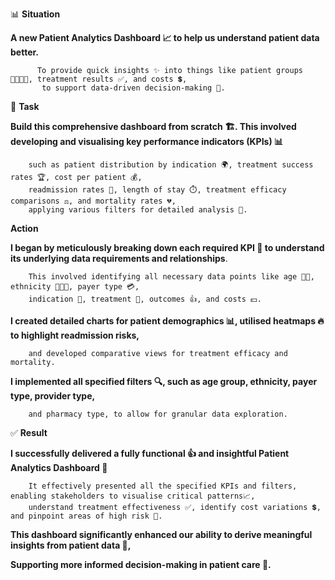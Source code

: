 
📊 **Situation** 

**A new Patient Analytics Dashboard 📈 to help us understand patient data better.**       
                
          To provide quick insights ✨ into things like patient groups 👨‍👩‍👧‍👦, treatment results ✅, and costs 💲, 
           to support data-driven decision-making 🧠.

🎯 **Task**

**Build this comprehensive dashboard from scratch 🏗️. This involved developing and visualising key performance indicators (KPIs) 📊**

        such as patient distribution by indication 🌍, treatment success rates 🏆, cost per patient 💰, 
        readmission rates 🔄, length of stay ⏱️, treatment efficacy comparisons ⚖️, and mortality rates 💔,         
        applying various filters for detailed analysis 🔬.

**Action**

**I began by meticulously breaking down each required KPI 🧩 to understand its underlying data requirements and relationships**. 
        
        This involved identifying all necessary data points like age 👵👴, ethnicity 🧑‍🤝‍🧑, payer type 💳, 
        indication 🤒, treatment 💊, outcomes 👍, and costs 💵. 

**I created detailed charts for patient demographics 📊, utilised heatmaps 🔥 to highlight readmission risks,** 
        
        and developed comparative views for treatment efficacy and mortality. 

**I implemented all specified filters 🔍, such as age group, ethnicity, payer type, provider type,** 
        
        and pharmacy type, to allow for granular data exploration. 


✅ **Result**

**I successfully delivered a fully functional 👍 and insightful Patient Analytics Dashboard 🚀**

        It effectively presented all the specified KPIs and filters, enabling stakeholders to visualise critical patterns📈, 
        understand treatment effectiveness ✅, identify cost variations 💲, and pinpoint areas of high risk 🚩. 

**This dashboard significantly enhanced our ability to derive meaningful insights from patient data 🧠,**

**Supporting more informed decision-making in patient care 🌟.**
